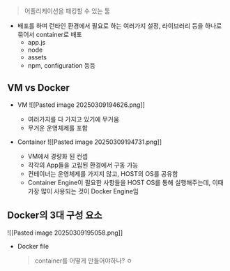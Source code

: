 >어플리케이션을 패킹할 수 있는 툴

- 배포를 하며 런타인 환경에서 필요로 하는 여러가지 설정, 라이브러리 등을 하나로 묶어서 container로 배포
	- app.js
	- node
	- assets
	- npm, configuration 등등

## VM vs Docker

- VM
  ![[Pasted image 20250309194626.png]]
  - 여러가지를 다 가지고 있기에 무거움
  - 무거운 운영체제를 포함

- Container
  ![[Pasted image 20250309194731.png]]
  - VM에서 경량화 된 컨셉
  - 각각의 App들을 고립된 환경에서 구동 가능
  - 컨테이너는 운영체제를 가지지 않고, HOST의 OS를 공유함
  - Container Engine이 필요한 사항들을 HOST OS를 통해 실행해주는데, 이때 가장 많이 사용되는 것이 Docker Engine임

## Docker의 3대 구성 요소
![[Pasted image 20250309195058.png]]
- Docker file
	> container를 어떻게  만들어야하나?
	ㅇ 